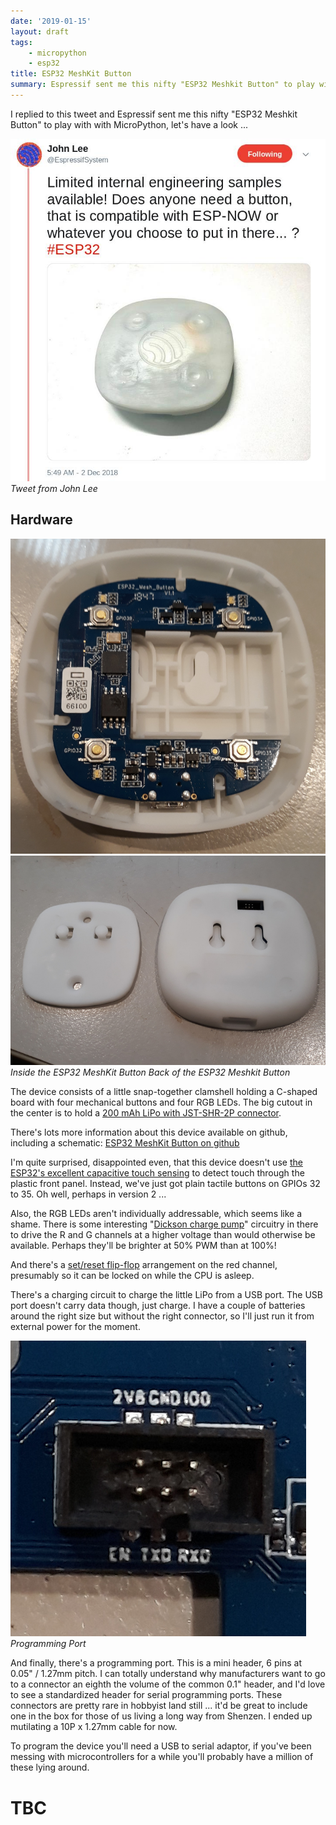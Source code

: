 ```yaml
---
date: '2019-01-15'
layout: draft
tags:
    - micropython
    - esp32
title: ESP32 MeshKit Button
summary: Espressif sent me this nifty "ESP32 Meshkit Button" to play with, let's have a look ...
---
```


I replied to this tweet and Espressif sent me this nifty "ESP32 Meshkit Button"
to play with with MicroPython, let's have a look ...

[![Tweet from John Lee](img/tweet.jpg)](https://twitter.com/EspressifSystem/status/1069227084650704902)
*Tweet from John Lee*

## Hardware

![Inside the ESP32 Meshkit Button](img/inside.jpg)
![Back of the ESP32 Meshkit Button](img/back.jpg)
*Inside the ESP32 MeshKit Button*
*Back of the ESP32 Meshkit Button*

The device consists of a little snap-together clamshell holding a C-shaped board with
four mechanical buttons and four RGB LEDs. The big cutout in the center is to hold a 
[200 mAh LiPo with JST-SHR-2P connector](img/battery.jpg).

There's lots more information about this device available on github, including a 
schematic:
[ESP32 MeshKit Button on github](https://github.com/zhanzhaochen/ESP32-MeshKit-Button)

I'm quite surprised, disappointed even, that this device doesn't use 
[the ESP32's excellent capacitive touch sensing](/art/esp32-capacitive-sensors/) 
to detect touch through the plastic front panel. Instead, we've just got 
plain tactile buttons on GPIOs 32 to 35.  Oh well, perhaps in version 2 ...

Also, the RGB LEDs aren't individually addressable, which seems like a shame.
There is some interesting
"[Dickson charge pump](https://en.wikipedia.org/wiki/Voltage_multiplier#Dickson_charge_pump)"
circuitry in there to drive the R and G channels at a higher voltage than would otherwise
be available.  Perhaps they'll be brighter at 50% PWM than at 100%!

And there's a
[set/reset flip-flop](https://en.wikipedia.org/wiki/Flip-flop_(electronics)#Simple_set-reset_latches)
arrangement on the red channel, presumably so it can be locked on while the CPU is asleep.

There's a charging circuit to charge the little LiPo from a USB port.  The USB
port doesn't carry data though, just charge.  I have a couple of batteries around the
right size but without the right connector, so I'll just run it from external power for
the moment.

![Programming Port](img/port.jpg)
*Programming Port*

And finally, there's a programming port.  This is a mini header, 6 pins at
0.05" / 1.27mm pitch.  I can totally understand why manufacturers want to go to 
a connector an eighth the volume of the common 0.1" header, and I'd love to see
a standardized header for serial programming ports.  These connectors are pretty
rare in hobbyist land still ... it'd be great to include one in the box for
those of us living a long way from Shenzen.  I ended up mutilating a 10P x 1.27mm
cable for now.

To program the device you'll need a USB to serial adaptor, if you've been 
messing with microcontrollers for a while you'll probably have a million of these
lying around.

# TBC






